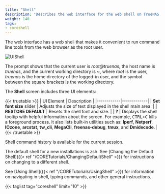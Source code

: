 ```yaml
---
title: "Shell"
description: "Describes the web interface for the web shell on TrueNAS CORE."
weight: 140
tags:
- coreshell
---
```


The web interface has a web shell that makes it convenient to run command line tools from the web browser as the root user.

![UIShell](/images/CORE/12.0/UIShell.png "TrueNAS Shell")

The prompt shows that the current user is *root@truenas*, the host name is *truenas*, and the current working directory is **~**, where *root* is the user, *truenas* is the home directory of the logged-in user, and the symbol between the square brackets is the working directory.


The **Shell** screen includes three UI elements:

{{< truetable >}}
| UI Element | Description |
|------------|-------------|
| **Set font size** slider | Adjusts the size of text displayed in the shell main area. |
| **RESTORE DEFAULT** | Resets the shell font and size. |
| **?** | Displays the shell tooltip with helpful information about the screen. For example, <kbd>CTRL+C</kbd> kills a foreground process. It also lists built-in utilities such as: **Iperf**, **Netperf**, **IOzone**, **arcstat**, **tw_cli**, **MegaCli**, **freenas-debug**, **tmux**, and **Dmidecode**. |
{{< /truetable >}}

Shell command history is available for the current session.

The default shell for a new installations is zsh. See [Changing the Default Shell]({{< ref "/CORETutorials/ChangingDefaultShell" >}}) for instructions on changing to a different shell.

See [Using Shell]({{< ref "/CORETutorials/UsingShell" >}}) for information on navigating in shell, typing commands, and other general instructions.

{{< taglist tag="coreshell" limit="10" >}}
